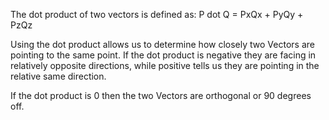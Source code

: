 The dot product of two vectors is defined as: P dot Q = PxQx + PyQy + PzQz

Using the dot product allows us to determine how closely two Vectors are pointing to the same point. If the dot product is negative they are facing in relatively opposite directions, while positive tells us they are pointing in the relative same direction.

If the dot product is 0 then the two Vectors are orthogonal or 90 degrees off.
